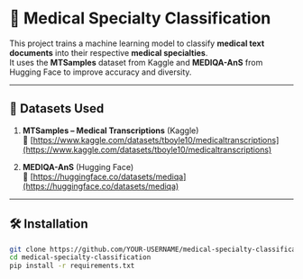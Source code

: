 # 🏥 Medical Specialty Classification

This project trains a machine learning model to classify **medical text documents** into their respective **medical specialties**.  
It uses the **MTSamples** dataset from Kaggle and **MEDIQA-AnS** from Hugging Face to improve accuracy and diversity.

---

## 📂 Datasets Used

1. **MTSamples – Medical Transcriptions** (Kaggle)  
   🔗 [https://www.kaggle.com/datasets/tboyle10/medicaltranscriptions](https://www.kaggle.com/datasets/tboyle10/medicaltranscriptions)

2. **MEDIQA-AnS** (Hugging Face)  
   🔗 [https://huggingface.co/datasets/mediqa](https://huggingface.co/datasets/mediqa)

---

## 🛠 Installation

```bash
git clone https://github.com/YOUR-USERNAME/medical-specialty-classification.git
cd medical-specialty-classification
pip install -r requirements.txt
